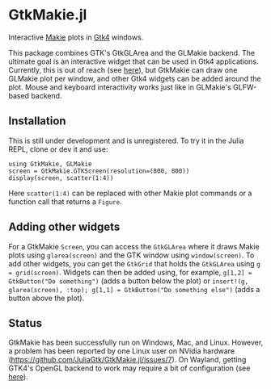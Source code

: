 # GtkMakie.jl

Interactive [Makie](https://github.com/JuliaPlots/Makie.jl) plots in [Gtk4](https://github.com/JuliaGtk/Gtk4.jl) windows.

This package combines GTK's GtkGLArea and the GLMakie backend. The ultimate goal is an interactive widget that can be used in Gtk4 applications. Currently, this is out of reach (see [here](https://github.com/JuliaGtk/GtkMakie.jl/pull/3)), but GtkMakie can draw one GLMakie plot per window, and other Gtk4 widgets can be added around the plot. Mouse and keyboard interactivity works just like in GLMakie's GLFW-based backend.

## Installation

This is still under development and is unregistered. To try it in the Julia REPL, clone or dev it and use:
```
using GtkMakie, GLMakie
screen = GtkMakie.GTKScreen(resolution=(800, 800))
display(screen, scatter(1:4))
```
Here `scatter(1:4)` can be replaced with other Makie plot commands or a function call that returns a `Figure`.

## Adding other widgets

For a GtkMakie `Screen`, you can access the `GtkGLArea` where it draws Makie plots using `glarea(screen)` and the GTK window using `window(screen)`. To add other widgets, you can get the `GtkGrid` that holds the `GtkGLArea` using `g = grid(screen)`. Widgets can then be added using, for example, `g[1,2] = GtkButton("Do something")` (adds a button below the plot) or `insert!(g, glarea(screen), :top); g[1,1] = GtkButton("Do something else")` (adds a button above the plot).

## Status

GtkMakie has been successfully run on Windows, Mac, and Linux. However, a problem has been reported by one Linux user on NVidia hardware (https://github.com/JuliaGtk/GtkMakie.jl/issues/7). On Wayland, getting GTK4's OpenGL backend to work may require a bit of configuration (see [here](https://github.com/JuliaGtk/Gtk4.jl#enabling-gtk4s-egl-backend-linux)).
